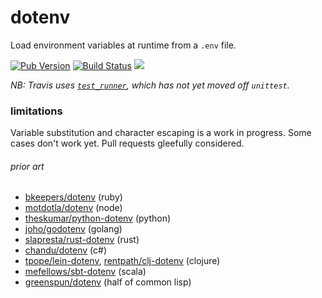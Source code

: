 dotenv
======

Load environment variables at runtime from a `.env` file.

[![Pub Version][pub-badge]][pub]
[![Build Status][ci-badge]][ci]
[![][dartdocs-badge]][dartdocs]

_NB: Travis uses [`test_runner`][], which has not yet moved off `unittest`._

[`test_runner`]: https://github.com/google/test_runner.dart/blob/master/pubspec.yaml

[ci-badge]: https://travis-ci.org/mockturtl/dotenv.svg?branch=master
[ci]: https://travis-ci.org/mockturtl/dotenv
[pub-badge]: https://img.shields.io/pub/v/dotenv.svg
[pub]: https://pub.dartlang.org/packages/dotenv
[dartdocs-badge]: https://img.shields.io/badge/dartdocs-reference-blue.svg
[dartdocs]: http://www.dartdocs.org/documentation/dotenv/latest

### limitations

Variable substitution and character escaping is a work in progress.  Some cases don't work yet.  Pull requests gleefully considered.

###### prior art

- [bkeepers/dotenv][] (ruby)
- [motdotla/dotenv][] (node)
- [theskumar/python-dotenv][] (python)
- [joho/godotenv][] (golang)
- [slapresta/rust-dotenv][] (rust)
- [chandu/dotenv][] (c#)
- [tpope/lein-dotenv][], [rentpath/clj-dotenv][] (clojure)
- [mefellows/sbt-dotenv][] (scala)
- [greenspun/dotenv][] (half of common lisp)

[bkeepers/dotenv]: https://github.com/bkeepers/dotenv
[motdotla/dotenv]: https://github.com/motdotla/dotenv
[theskumar/python-dotenv]: https://github.com/theskumar/python-dotenv
[joho/godotenv]: https://github.com/joho/godotenv
[slapresta/rust-dotenv]: https://github.com/slapresta/rust-dotenv
[chandu/dotenv]: https://github.com/Chandu/DotEnv
[tpope/lein-dotenv]: https://github.com/tpope/lein-dotenv
[rentpath/clj-dotenv]: https://github.com/rentpath/clj-dotenv
[mefellows/sbt-dotenv]: https://github.com/mefellows/sbt-dotenv
[greenspun/dotenv]: https://www.youtube.com/watch?v=pUjJU8Bbn3g
